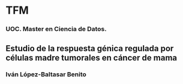 # TFM 
### UOC. Master en Ciencia de Datos.
## Estudio de la respuesta génica regulada por células madre tumorales en cáncer de mama
### Iván López-Baltasar Benito

